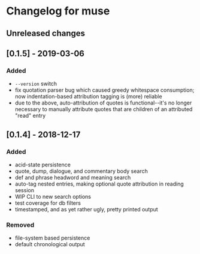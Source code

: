 # Changelog for muse

## Unreleased changes

## [0.1.5] - 2019-03-06
### Added
- `--version` switch
- fix quotation parser bug which caused greedy whitespace consumption; now
  indentation-based attribution tagging is (more) reliable
- due to the above, auto-attribution of quotes is functional--it's no longer
  necessary to manually attribute quotes that are children of an attributed
  "read" entry 

## [0.1.4] - 2018-12-17
### Added
- acid-state persistence
- quote, dump, dialogue, and commentary body search
- def and phrase headword and meaning search
- auto-tag nested entries, making optional quote attribution in reading
  session
- WIP CLI to new search options
- test coverage for db filters
- timestamped, and as yet rather ugly, pretty printed output 

### Removed
- file-system based persistence
- default chronological output

